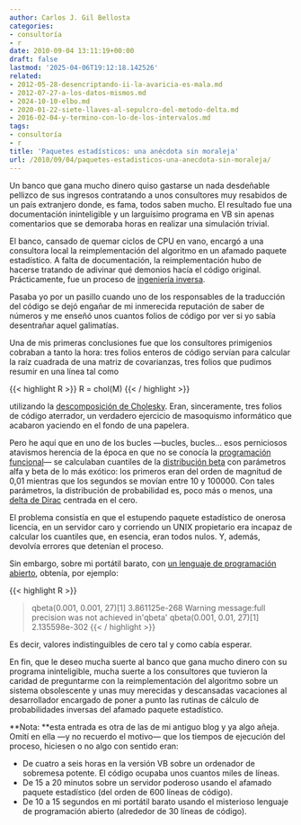 ```yaml
---
author: Carlos J. Gil Bellosta
categories:
- consultoría
- r
date: 2010-09-04 13:11:19+00:00
draft: false
lastmod: '2025-04-06T19:12:18.142526'
related:
- 2012-05-28-desencriptando-ii-la-avaricia-es-mala.md
- 2012-07-27-a-los-datos-mismos.md
- 2024-10-10-elbo.md
- 2020-01-22-siete-llaves-al-sepulcro-del-metodo-delta.md
- 2016-02-04-y-termino-con-lo-de-los-intervalos.md
tags:
- consultoría
- r
title: 'Paquetes estadísticos: una anécdota sin moraleja'
url: /2010/09/04/paquetes-estadisticos-una-anecdota-sin-moraleja/
---
```


Un banco que gana mucho dinero quiso gastarse un nada desdeñable pellizco de sus ingresos contratando a unos consultores muy resabidos de un país extranjero donde, es fama, todos saben mucho. El resultado fue una documentación ininteligible y un larguísimo programa en VB sin apenas comentarios que se demoraba horas en realizar una simulación trivial.

El banco, cansado de quemar ciclos de CPU en vano, encargó a una consultora local la reimplementación del algoritmo en un afamado paquete estadístico. A falta de documentación, la reimplementación hubo de hacerse tratando de adivinar qué demonios hacía el código original. Prácticamente, fue un proceso de [ingeniería inversa](http://es.wikipedia.org/wiki/Ingenier%C3%ADa_inversa).

Pasaba yo por un pasillo cuando uno de los responsables de la traducción del código se dejó engañar de mi inmerecida reputación de saber de números y me enseñó unos cuantos folios de código por ver si yo sabía desentrañar aquel galimatías.

Una de mis primeras conclusiones fue que los consultores primigenios cobraban a tanto la hora: tres folios enteros de código servían para calcular la raíz cuadrada de una matriz de covarianzas, tres folios que pudimos resumir en una línea tal como

{{< highlight R >}}
    R = chol(M)
{{< / highlight >}}

utilizando la [descomposición de Cholesky](http://en.wikipedia.org/wiki/Cholesky_decomposition). Eran, sinceramente, tres folios de código aterrador, un verdadero ejercicio de masoquismo informático que acabaron yaciendo en el fondo de una papelera.

Pero he aquí que en uno de los bucles —bucles, bucles... esos perniciosos atavismos herencia de la época en que no se conocía la [programación funcional](http://es.wikipedia.org/wiki/Programaci%C3%B3n_funcional)— se calculaban cuantiles de la [distribución beta](http://en.wikipedia.org/wiki/Beta_distribution) con parámetros alfa y beta de lo más exótico: los primeros eran del orden de magnitud de 0,01 mientras que los segundos se movían entre 10 y 100000. Con tales parámetros, la distribución de probabilidad es, poco más o menos, una [delta de Dirac](http://en.wikipedia.org/wiki/Dirac_delta_function) centrada en el cero.

El problema consistía en que el estupendo paquete estadístico de onerosa licencia, en un servidor caro y corriendo un UNIX propietario era incapaz de calcular los cuantiles que, en esencia, eran todos nulos. Y, además, devolvía errores que detenían el proceso.

Sin embargo, sobre mi portátil barato, con [un lenguaje de programación abierto](http://www.r-project.org), obtenía, por ejemplo:

{{< highlight R >}}
> qbeta(0.001, 0.001, 27)[1] 3.861125e-268
Warning message:full precision was not achieved in'qbeta'
> qbeta(0.001, 0.01, 27)[1] 2.135598e-302
{{< / highlight >}}

Es decir, valores indistinguibles de cero tal y como cabía esperar.

En fin, que le deseo mucha suerte al banco que gana mucho dinero con su programa ininteligible, mucha suerte a los consultores que tuvieron la caridad de preguntarme con la reimplementación del algoritmo sobre un sistema obsolescente y unas muy merecidas y descansadas vacaciones al desarrollador encargado de poner a punto las rutinas de cálculo de probabilidades inversas del afamado paquete estadístico.

**Nota: **esta entrada es otra de las de mi antiguo blog y ya algo añeja. Omití en ella —y no recuerdo el motivo— que los tiempos de ejecución del proceso, hiciesen o no algo con sentido eran:

* De cuatro a seis horas en la versión VB sobre un ordenador de sobremesa potente. El código ocupaba unos cuantos miles de líneas.
* De 15 a 20 minutos sobre un servidor poderoso usando el afamado paquete estadístico (del orden de 600 líneas de código).
* De 10 a 15 segundos en mi portátil barato usando el misterioso lenguaje de programación abierto (alrededor de 30 líneas de código).